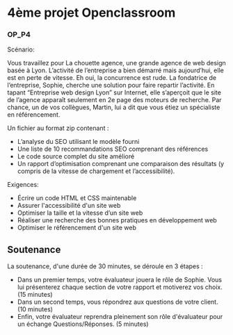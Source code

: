 # 4ème projet Openclassroom 
### OP_P4

Scénario:

Vous travaillez pour La chouette agence, une grande agence de web design basée à Lyon. L’activité de l’entreprise a bien démarré mais aujourd’hui, elle est en perte de vitesse. Eh oui, la concurrence est rude. La fondatrice de l’entreprise, Sophie, cherche une solution pour faire repartir l’activité. En tapant “Entreprise web design Lyon” sur Internet, elle s’aperçoit que le site de l’agence apparaît seulement en 2e page des moteurs de recherche. Par chance, un de vos collègues, Martin, lui a dit que vous étiez un spécialiste en référencement.

Un fichier au format zip contenant : 

- L’analyse du SEO utilisant le modèle fourni 
- Une liste de 10 recommandations SEO comprenant des références 
- Le code source complet du site amélioré 
- Un rapport d’optimisation comprenant une comparaison des résultats (y compris de la vitesse de chargement et l’accessibilité).

Exigences: 

- Écrire un code HTML et CSS maintenable
- Assurer l'accessibilité d'un site web
- Optimiser la taille et la vitesse d’un site web
- Réaliser une recherche des bonnes pratiques en développement web
- Optimiser le référencement d'un site web


## Soutenance

  La soutenance, d'une durée de 30 minutes, se déroule en 3 étapes :

- Dans un premier temps, votre évaluateur jouera le rôle de Sophie. Vous lui présenterez chaque section de votre rapport et motiverez vos choix. (15 minutes)
- Dans un second temps, vous répondrez aux questions de votre client. (10 minutes)
- Enfin, votre évaluateur reprendra pleinement son rôle d'évaluateur pour un échange Questions/Réponses. (5 minutes)

